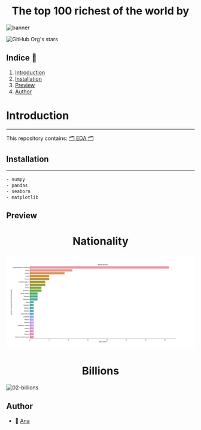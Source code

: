 <h1 align="center"> The top 100 richest of the world by </h1>

![banner](https://user-images.githubusercontent.com/115736208/220772432-4e7d4c6b-b3e2-4519-847d-056db3974001.png)

![GitHub Org's stars](https://img.shields.io/github/stars/camilafernanda?style=social)

## Indice 	:bell:

  1. [Introduction](#introductionl)
  2. [Installation](#installation)
  3. [Preview](Preview)
  4. [Author](#author)

# Introduction
***

This repository contains:
[:card_index_dividers: EDA :card_index_dividers:](https://github.com/Anadalab/EDA-top-100-richest/blob/main/01-EDA.ipynb)


## Installation
***
    - numpy
    - pandas
    - seaborn
    - matplotlib



  


## Preview

<h1 align="center"> Nationality </h1>

![00-nationality](https://raw.githubusercontent.com/Anadalab/EDA-top-100-richest/main/graphics/00-nationality.png)

<h1 align="center"> Billions </h1>

![02-billions](https://user-images.githubusercontent.com/115736208/220773721-22731e44-8a5f-420f-919e-2852ccb56882.png)

## Author
+ :woman: [Ana](https://github.com/Anadalab)
